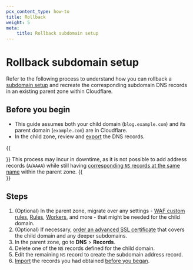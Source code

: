```yaml
---
pcx_content_type: how-to
title: Rollback
weight: 5
meta:
    title: Rollback subdomain setup
---
```


# Rollback subdomain setup

Refer to the following process to understand how you can rollback a [subdomain setup](/dns/zone-setups/subdomain-setup/) and recreate the corresponding subdomain DNS records in an existing parent zone within Cloudflare.

## Before you begin

- This guide assumes both your child domain (`blog.example.com`) and its parent domain (`example.com`) are in Cloudflare.
- In the child zone, review and [export](/dns/manage-dns-records/how-to/import-and-export/#export-records) the DNS records.

{{<Aside type="warning" header="Note">}}
This process may incur in downtime, as it is not possible to add address records (`A`/`AAAA`) while still having [corresponding `NS` records at the same name](/dns/manage-dns-records/troubleshooting/existing-ns-record/) within the parent zone.
{{</Aside>}}

## Steps

1. (Optional) In the parent zone, migrate over any settings - [WAF custom rules](/waf/custom-rules/), [Rules](/rules/), [Workers](/workers/), and more - that might be needed for the child domain.
2. (Optional) If necessary, [order an advanced SSL certificate](/ssl/edge-certificates/advanced-certificate-manager/) that covers the child domain and any deeper subdomains.
3. In the parent zone, go to **DNS** > **Records**.
4. Delete one of the `NS` records defined for the child domain.
5. Edit the remaining `NS` record to create the subdomain address record.
6. [Import](/dns/manage-dns-records/how-to/import-and-export/#import-records) the records you had obtained [before you began](#before-you-begin).